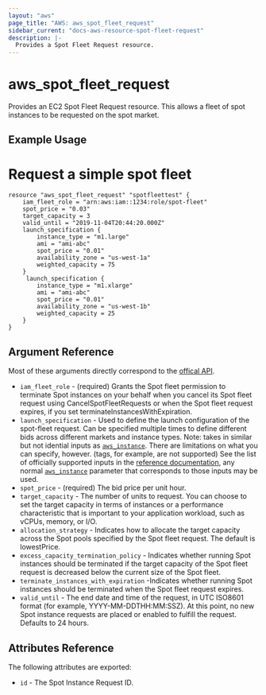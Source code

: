 ```yaml
---
layout: "aws"
page_title: "AWS: aws_spot_fleet_request"
sidebar_current: "docs-aws-resource-spot-fleet-request"
description: |-
  Provides a Spot Fleet Request resource.
---
```


# aws\_spot\_fleet\_request

Provides an EC2 Spot Fleet Request resource. This allows a fleet of spot
instances to be requested on the spot market.

## Example Usage

# Request a simple spot fleet
```
resource "aws_spot_fleet_request" "spotfleettest" {
    iam_fleet_role = "arn:aws:iam::1234:role/spot-fleet"
    spot_price = "0.03"
    target_capacity = 3
    valid_until = "2019-11-04T20:44:20.000Z"
    launch_specification {
        instance_type = "m1.large"
        ami = "ami-abc"
        spot_price = "0.01"
        availability_zone = "us-west-1a"
        weighted_capacity = 75
    }
     launch_specification {
        instance_type = "m1.xlarge"
        ami = "ami-abc"
        spot_price = "0.01"
        availability_zone = "us-west-1b"
        weighted_capacity = 25
    }
}
```

## Argument Reference

Most of these arguments directly correspond to the
[offical API](http://docs.aws.amazon.com/AWSEC2/latest/APIReference/API_SpotFleetRequestConfigData.html).

* `iam_fleet_role` - (required) Grants the Spot fleet permission to terminate
  Spot instances on your behalf when you cancel its Spot fleet request using
CancelSpotFleetRequests or when the Spot fleet request expires, if you set
terminateInstancesWithExpiration.
* `launch_specification` - Used to define the launch configuration of the
  spot-fleet request. Can be specified multiple times to define different bids
across different markets and instance types. Note: takes in similar but not
idential inputs as [`aws_instance`](instance.html).  There are limitations on
what you can specify, however. (tags, for example, are not supported) See the
list of officially supported inputs in the
[reference documentation](http://docs.aws.amazon.com/AWSEC2/latest/APIReference/API_SpotFleetLaunchSpecification.html),
any normal [`aws_instance`](instance.html) parameter that corresponds to those
inputs may be used.
* `spot_price` - (required) The bid price per unit hour.
* `target_capacity` - The number of units to request. You can choose to set the
  target capacity in terms of instances or a performance characteristic that is
important to your application workload, such as vCPUs, memory, or I/O.
* `allocation_strategy` - Indicates how to allocate the target capacity across
  the Spot pools specified by the Spot fleet request. The default is
lowestPrice.
* `excess_capacity_termination_policy` - Indicates whether running Spot
  instances should be terminated if the target capacity of the Spot fleet
request is decreased below the current size of the Spot fleet. 
* `terminate_instances_with_expiration` -Indicates whether running Spot
  instances should be terminated when the Spot fleet request expires.
* `valid_until` - The end date and time of the request, in UTC ISO8601 format
  (for example, YYYY-MM-DDTHH:MM:SSZ). At this point, no new Spot instance
requests are placed or enabled to fulfill the request. Defaults to 24 hours.


## Attributes Reference

The following attributes are exported:

* `id` - The Spot Instance Request ID.

